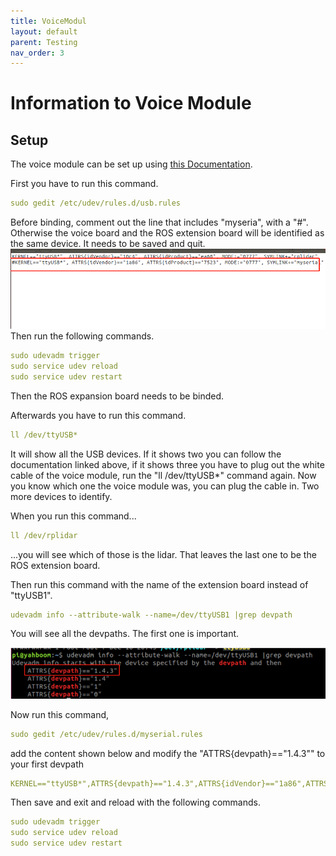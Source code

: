 ```yaml
---
title: VoiceModul
layout: default
parent: Testing
nav_order: 3
---
```

# Information to Voice Module
## Setup
The voice module can be set up using [this Documentation](http://www.yahboom.net/study/ROSMASTER-X3#!).

First you have to run this command.
```yaml
sudo gedit /etc/udev/rules.d/usb.rules
```
Before binding, comment out the line that includes "myseria", with a "#". Otherwise the voice board and the ROS extension board will be identified as the same device. It needs to be saved and quit.
![Alt text](image-2.png)
Then run the following commands.
```yaml
sudo udevadm trigger
sudo service udev reload
sudo service udev restart
```
Then the ROS expansion board needs to be binded.

Afterwards you have to run this command.
```yaml
ll /dev/ttyUSB*
```
It will show all the USB devices.
If it shows two you can follow the documentation linked above,
if it shows three you have to plug out the white cable of the voice module, run the "ll /dev/ttyUSB*" command again.
Now you know which one the voice module was, you can plug the cable in.
Two more devices to identify.

When you run this command...
```yaml
ll /dev/rplidar
```
...you will see which of those is the lidar.
That leaves the last one to be the ROS extension board.

Then run this command with the name of the extension board instead of "ttyUSB1".
```yaml
udevadm info --attribute-walk --name=/dev/ttyUSB1 |grep devpath
```
You will see all the devpaths. The first one is important.

![Alt text](image-3.png)

Now run this command,
```yaml
sudo gedit /etc/udev/rules.d/myserial.rules
```
add the content shown below and modify the "ATTRS{devpath}=="1.4.3"" to your first devpath
```yaml
KERNEL=="ttyUSB*",ATTRS{devpath}=="1.4.3",ATTRS{idVendor}=="1a86",ATTRS{idProduct}=="7523",MODE:="0777",SYMLINK+="myserial"
```
Then save and exit and reload with the following commands.
```yaml
sudo udevadm trigger
sudo service udev reload
sudo service udev restart
```